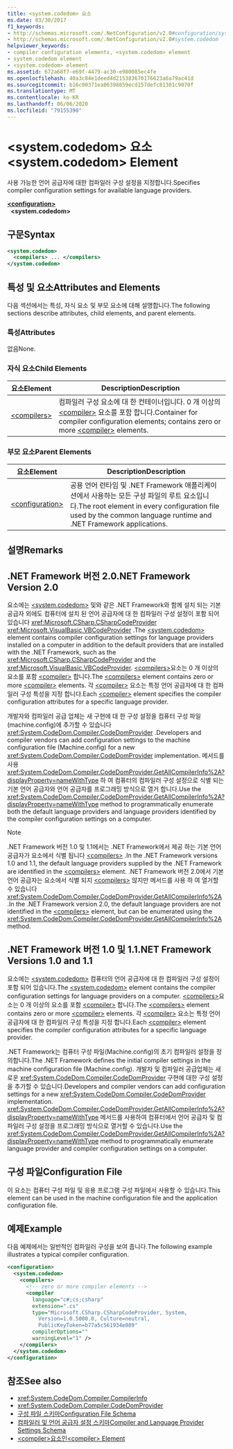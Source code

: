 ```yaml
---
title: <system.codedom> 요소
ms.date: 03/30/2017
f1_keywords:
- http://schemas.microsoft.com/.NetConfiguration/v2.0#configuration/system.codedom
- http://schemas.microsoft.com/.NetConfiguration/v2.0#system.codedom
helpviewer_keywords:
- compiler configuration elements, <system.codedom> element
- system.codedom element
- <system.codedom> element
ms.assetid: 672a68f7-e69f-4479-ac30-e980085ec4fe
ms.openlocfilehash: 40a3c84e1deed4d215383670176623a6a79ac41d
ms.sourcegitcommit: b16c00371ea06398859ecd157defc81301c9070f
ms.translationtype: MT
ms.contentlocale: ko-KR
ms.lasthandoff: 06/06/2020
ms.locfileid: "79155390"
---
```

# <a name="systemcodedom-element"></a><span data-ttu-id="c3ce7-102">\<system.codedom> 요소</span><span class="sxs-lookup"><span data-stu-id="c3ce7-102">\<system.codedom> Element</span></span>
<span data-ttu-id="c3ce7-103">사용 가능한 언어 공급자에 대한 컴파일러 구성 설정을 지정합니다.</span><span class="sxs-lookup"><span data-stu-id="c3ce7-103">Specifies compiler configuration settings for available language providers.</span></span>  
  
[**\<configuration>**](../configuration-element.md)  
&nbsp;&nbsp;**\<system.codedom>**  
  
## <a name="syntax"></a><span data-ttu-id="c3ce7-104">구문</span><span class="sxs-lookup"><span data-stu-id="c3ce7-104">Syntax</span></span>  
  
```xml  
<system.codedom>  
  <compilers> ... </compilers>  
</system.codedom>  
```  
  
## <a name="attributes-and-elements"></a><span data-ttu-id="c3ce7-105">특성 및 요소</span><span class="sxs-lookup"><span data-stu-id="c3ce7-105">Attributes and Elements</span></span>  
 <span data-ttu-id="c3ce7-106">다음 섹션에서는 특성, 자식 요소 및 부모 요소에 대해 설명합니다.</span><span class="sxs-lookup"><span data-stu-id="c3ce7-106">The following sections describe attributes, child elements, and parent elements.</span></span>  
  
### <a name="attributes"></a><span data-ttu-id="c3ce7-107">특성</span><span class="sxs-lookup"><span data-stu-id="c3ce7-107">Attributes</span></span>  
 <span data-ttu-id="c3ce7-108">없음</span><span class="sxs-lookup"><span data-stu-id="c3ce7-108">None.</span></span>  
  
### <a name="child-elements"></a><span data-ttu-id="c3ce7-109">자식 요소</span><span class="sxs-lookup"><span data-stu-id="c3ce7-109">Child Elements</span></span>  
  
|<span data-ttu-id="c3ce7-110">요소</span><span class="sxs-lookup"><span data-stu-id="c3ce7-110">Element</span></span>|<span data-ttu-id="c3ce7-111">Description</span><span class="sxs-lookup"><span data-stu-id="c3ce7-111">Description</span></span>|  
|-------------|-----------------|  
|[\<compilers>](compilers-element.md)|<span data-ttu-id="c3ce7-112">컴파일러 구성 요소에 대 한 컨테이너입니다. 0 개 이상의 [\<compiler>](compiler-element.md) 요소를 포함 합니다.</span><span class="sxs-lookup"><span data-stu-id="c3ce7-112">Container for compiler configuration elements; contains zero or more [\<compiler>](compiler-element.md) elements.</span></span>|  
  
### <a name="parent-elements"></a><span data-ttu-id="c3ce7-113">부모 요소</span><span class="sxs-lookup"><span data-stu-id="c3ce7-113">Parent Elements</span></span>  
  
|<span data-ttu-id="c3ce7-114">요소</span><span class="sxs-lookup"><span data-stu-id="c3ce7-114">Element</span></span>|<span data-ttu-id="c3ce7-115">Description</span><span class="sxs-lookup"><span data-stu-id="c3ce7-115">Description</span></span>|  
|-------------|-----------------|  
|[\<configuration>](../configuration-element.md)|<span data-ttu-id="c3ce7-116">공용 언어 런타임 및 .NET Framework 애플리케이션에서 사용하는 모든 구성 파일의 루트 요소입니다.</span><span class="sxs-lookup"><span data-stu-id="c3ce7-116">The root element in every configuration file used by the common language runtime and .NET Framework applications.</span></span>|  
  
## <a name="remarks"></a><span data-ttu-id="c3ce7-117">설명</span><span class="sxs-lookup"><span data-stu-id="c3ce7-117">Remarks</span></span>  
  
## <a name="net-framework-version-20"></a><span data-ttu-id="c3ce7-118">.NET Framework 버전 2.0</span><span class="sxs-lookup"><span data-stu-id="c3ce7-118">.NET Framework Version 2.0</span></span>  
 <span data-ttu-id="c3ce7-119">요소에는 [\<system.codedom>](system-codedom-element.md) 및와 같은 .NET Framework와 함께 설치 되는 기본 공급자 외에도 컴퓨터에 설치 된 언어 공급자에 대 한 컴파일러 구성 설정이 포함 되어 있습니다 <xref:Microsoft.CSharp.CSharpCodeProvider> <xref:Microsoft.VisualBasic.VBCodeProvider> .</span><span class="sxs-lookup"><span data-stu-id="c3ce7-119">The [\<system.codedom>](system-codedom-element.md) element contains compiler configuration settings for language providers installed on a computer in addition to the default providers that are installed with the .NET Framework, such as the <xref:Microsoft.CSharp.CSharpCodeProvider> and the <xref:Microsoft.VisualBasic.VBCodeProvider>.</span></span> <span data-ttu-id="c3ce7-120">[\<compilers>](compilers-element.md)요소는 0 개 이상의 요소를 포함 [\<compiler>](compiler-element.md) 합니다.</span><span class="sxs-lookup"><span data-stu-id="c3ce7-120">The [\<compilers>](compilers-element.md) element contains zero or more [\<compiler>](compiler-element.md) elements.</span></span> <span data-ttu-id="c3ce7-121">각 [\<compiler>](compiler-element.md) 요소는 특정 언어 공급자에 대 한 컴파일러 구성 특성을 지정 합니다.</span><span class="sxs-lookup"><span data-stu-id="c3ce7-121">Each [\<compiler>](compiler-element.md) element specifies the compiler configuration attributes for a specific language provider.</span></span>  
  
 <span data-ttu-id="c3ce7-122">개발자와 컴파일러 공급 업체는 새 구현에 대 한 구성 설정을 컴퓨터 구성 파일 (machine.config)에 추가할 수 있습니다 <xref:System.CodeDom.Compiler.CodeDomProvider> .</span><span class="sxs-lookup"><span data-stu-id="c3ce7-122">Developers and compiler vendors can add configuration settings to the machine configuration file (Machine.config) for a new <xref:System.CodeDom.Compiler.CodeDomProvider> implementation.</span></span> <span data-ttu-id="c3ce7-123">메서드를 사용 <xref:System.CodeDom.Compiler.CodeDomProvider.GetAllCompilerInfo%2A?displayProperty=nameWithType> 하 여 컴퓨터의 컴파일러 구성 설정으로 식별 되는 기본 언어 공급자와 언어 공급자를 프로그래밍 방식으로 열거 합니다.</span><span class="sxs-lookup"><span data-stu-id="c3ce7-123">Use the <xref:System.CodeDom.Compiler.CodeDomProvider.GetAllCompilerInfo%2A?displayProperty=nameWithType> method to programmatically enumerate both the default language providers and language providers identified by the compiler configuration settings on a computer.</span></span>  
  
> [!NOTE]
> <span data-ttu-id="c3ce7-124">.NET Framework 버전 1.0 및 1.1에서는 .NET Framework에서 제공 하는 기본 언어 공급자가 요소에서 식별 됩니다 [\<compilers>](compilers-element.md) .</span><span class="sxs-lookup"><span data-stu-id="c3ce7-124">In the .NET Framework versions 1.0 and 1.1, the default language providers supplied by the .NET Framework are identified in the [\<compilers>](compilers-element.md) element.</span></span> <span data-ttu-id="c3ce7-125">.NET Framework 버전 2.0에서 기본 언어 공급자는 요소에서 식별 되지 [\<compilers>](compilers-element.md) 않지만 메서드를 사용 하 여 열거할 수 있습니다 <xref:System.CodeDom.Compiler.CodeDomProvider.GetAllCompilerInfo%2A> .</span><span class="sxs-lookup"><span data-stu-id="c3ce7-125">In the .NET Framework version 2.0, the default language providers are not identified in the [\<compilers>](compilers-element.md) element, but can be enumerated using the <xref:System.CodeDom.Compiler.CodeDomProvider.GetAllCompilerInfo%2A> method.</span></span>  
  
## <a name="net-framework-versions-10-and-11"></a><span data-ttu-id="c3ce7-126">.NET Framework 버전 1.0 및 1.1</span><span class="sxs-lookup"><span data-stu-id="c3ce7-126">.NET Framework Versions 1.0 and 1.1</span></span>  
 <span data-ttu-id="c3ce7-127">요소에는 [\<system.codedom>](system-codedom-element.md) 컴퓨터의 언어 공급자에 대 한 컴파일러 구성 설정이 포함 되어 있습니다.</span><span class="sxs-lookup"><span data-stu-id="c3ce7-127">The [\<system.codedom>](system-codedom-element.md) element contains the compiler configuration settings for language providers on a computer.</span></span> <span data-ttu-id="c3ce7-128">[\<compilers>](compilers-element.md)요소는 0 개 이상의 요소를 포함 [\<compiler>](compiler-element.md) 합니다.</span><span class="sxs-lookup"><span data-stu-id="c3ce7-128">The [\<compilers>](compilers-element.md) element contains zero or more [\<compiler>](compiler-element.md) elements.</span></span> <span data-ttu-id="c3ce7-129">각 [\<compiler>](compiler-element.md) 요소는 특정 언어 공급자에 대 한 컴파일러 구성 특성을 지정 합니다.</span><span class="sxs-lookup"><span data-stu-id="c3ce7-129">Each [\<compiler>](compiler-element.md) element specifies the compiler configuration attributes for a specific language provider.</span></span>  
  
 <span data-ttu-id="c3ce7-130">.NET Framework는 컴퓨터 구성 파일(Machine.config)의 초기 컴파일러 설정을 정의합니다.</span><span class="sxs-lookup"><span data-stu-id="c3ce7-130">The .NET Framework defines the initial compiler settings in the machine configuration file (Machine.config).</span></span> <span data-ttu-id="c3ce7-131">개발자 및 컴파일러 공급업체는 새로운 <xref:System.CodeDom.Compiler.CodeDomProvider> 구현에 대한 구성 설정을 추가할 수 있습니다.</span><span class="sxs-lookup"><span data-stu-id="c3ce7-131">Developers and compiler vendors can add configuration settings for a new <xref:System.CodeDom.Compiler.CodeDomProvider> implementation.</span></span> <span data-ttu-id="c3ce7-132"><xref:System.CodeDom.Compiler.CodeDomProvider.GetAllCompilerInfo%2A?displayProperty=nameWithType> 메서드를 사용하여 컴퓨터에서 언어 공급자 및 컴파일러 구성 설정을 프로그래밍 방식으로 열거할 수 있습니다.</span><span class="sxs-lookup"><span data-stu-id="c3ce7-132">Use the <xref:System.CodeDom.Compiler.CodeDomProvider.GetAllCompilerInfo%2A?displayProperty=nameWithType> method to programmatically enumerate language provider and compiler configuration settings on a computer.</span></span>  
  
## <a name="configuration-file"></a><span data-ttu-id="c3ce7-133">구성 파일</span><span class="sxs-lookup"><span data-stu-id="c3ce7-133">Configuration File</span></span>  
 <span data-ttu-id="c3ce7-134">이 요소는 컴퓨터 구성 파일 및 응용 프로그램 구성 파일에서 사용할 수 있습니다.</span><span class="sxs-lookup"><span data-stu-id="c3ce7-134">This element can be used in the machine configuration file and the application configuration file.</span></span>  
  
## <a name="example"></a><span data-ttu-id="c3ce7-135">예제</span><span class="sxs-lookup"><span data-stu-id="c3ce7-135">Example</span></span>  
 <span data-ttu-id="c3ce7-136">다음 예제에서는 일반적인 컴파일러 구성을 보여 줍니다.</span><span class="sxs-lookup"><span data-stu-id="c3ce7-136">The following example illustrates a typical compiler configuration.</span></span>  
  
```xml  
<configuration>  
  <system.codedom>  
    <compilers>  
      <!-- zero or more compiler elements -->  
      <compiler
        language="c#;cs;csharp"  
        extension=".cs"  
        type="Microsoft.CSharp.CSharpCodeProvider, System,
          Version=1.0.5000.0, Culture=neutral,
          PublicKeyToken=b77a5c561934e089"  
        compilerOptions=""  
        warningLevel="1" />  
    </compilers>  
  </system.codedom>  
</configuration>  
```  
  
## <a name="see-also"></a><span data-ttu-id="c3ce7-137">참조</span><span class="sxs-lookup"><span data-stu-id="c3ce7-137">See also</span></span>

- <xref:System.CodeDom.Compiler.CompilerInfo>
- <xref:System.CodeDom.Compiler.CodeDomProvider>
- [<span data-ttu-id="c3ce7-138">구성 파일 스키마</span><span class="sxs-lookup"><span data-stu-id="c3ce7-138">Configuration File Schema</span></span>](../index.md)
- [<span data-ttu-id="c3ce7-139">컴파일러 및 언어 공급자 설정 스키마</span><span class="sxs-lookup"><span data-stu-id="c3ce7-139">Compiler and Language Provider Settings Schema</span></span>](index.md)
- [<span data-ttu-id="c3ce7-140">\<compiler>요소인</span><span class="sxs-lookup"><span data-stu-id="c3ce7-140">\<compiler> Element</span></span>](compiler-element.md)
